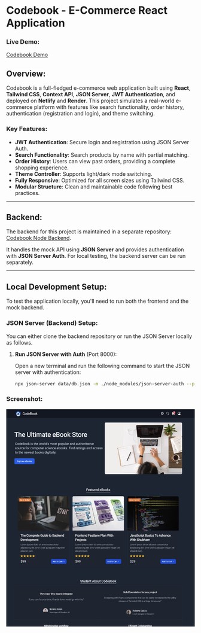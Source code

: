 # Codebook - E-Commerce React Application

### Live Demo:

[Codebook Demo](https://codebook-sample-reactjs.netlify.app/)

## Overview:

Codebook is a full-fledged e-commerce web application built using **React**, **Tailwind CSS**, **Context API**, **JSON Server**, **JWT Authentication**, and deployed on **Netlify** and **Render**. This project simulates a real-world e-commerce platform with features like search functionality, order history, authentication (registration and login), and theme switching.

### Key Features:

- **JWT Authentication**: Secure login and registration using JSON Server Auth.
- **Search Functionality**: Search products by name with partial matching.
- **Order History**: Users can view past orders, providing a complete shopping experience.
- **Theme Controller**: Supports light/dark mode switching.
- **Fully Responsive**: Optimized for all screen sizes using Tailwind CSS.
- **Modular Structure**: Clean and maintainable code following best practices.

---

## Backend:

The backend for this project is maintained in a separate repository: [Codebook Node Backend](https://github.com/yourusername/codebook-node-backend).

It handles the mock API using **JSON Server** and provides authentication with **JSON Server Auth**. For local testing, the backend server can be run separately.

---

## Local Development Setup:

To test the application locally, you'll need to run both the frontend and the mock backend.

### JSON Server (Backend) Setup:

You can either clone the backend repository or run the JSON Server locally as follows.

1. **Run JSON Server with Auth** (Port 8000):

   Open a new terminal and run the following command to start the JSON server with authentication:

   ```bash
   npx json-server data/db.json -m ./node_modules/json-server-auth --port 8000
   ```

### Screenshot:

![Codebook](src/assets/images/sc.jpg "Codebook-courses store")
